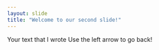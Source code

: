 ```yaml
---
layout: slide
title: "Welcome to our second slide!"
---
```

Your text that I wrote
Use the left arrow to go back!

